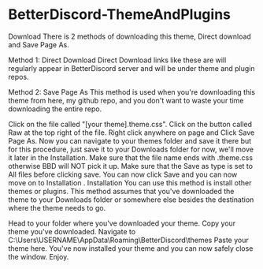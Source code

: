 # BetterDiscord-ThemeAndPlugins

Download
There is 2 methods of downloading this theme, Direct download and Save Page As.

Method 1: Direct Download
Direct Download links like these are will regularly appear in BetterDiscord server and will be under theme and plugin repos.

Method 2: Save Page As
This method is used when you're downloading this theme from here, my github repo, and you don't want to waste your time downloading the entire repo.

Click on the file called "[your theme].theme.css".
Click on the button called Raw at the top right of the file.
Right click anywhere on page and Click Save Page As.
Now you can navigate to your themes folder and save it there but for this procedure, just save it to your Downloads folder for now, we'll move it later in the Installation.
Make sure that the file name ends with .theme.css otherwise BBD will NOT pick it up.
Make sure that the Save as type is set to All files before clicking save.
You can now click Save and you can now move on to Installation .
Installation
You can use this method is install other themes or plugins. This method assumes that you've downloaded the theme to your Downloads folder or somewhere else besides the destination where the theme needs to go.

Head to your folder where you've downloaded your theme.
Copy your theme you've downloaded.
Navigate to C:\Users\USERNAME\AppData\Roaming\BetterDiscord\themes
Paste your theme here.
You've now installed your theme and you can now safely close the window. Enjoy.
